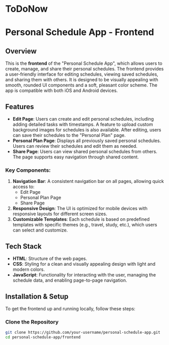 # ToDoNow
# Personal Schedule App - Frontend

## Overview
This is the **frontend** of the "Personal Schedule App", which allows users to create, manage, and share their personal schedules. The frontend provides a user-friendly interface for editing schedules, viewing saved schedules, and sharing them with others. It is designed to be visually appealing with smooth, rounded UI components and a soft, pleasant color scheme. The app is compatible with both iOS and Android devices.

## Features
- **Edit Page**: Users can create and edit personal schedules, including adding detailed tasks with timestamps. A feature to upload custom background images for schedules is also available. After editing, users can save their schedules to the "Personal Plan" page.
- **Personal Plan Page**: Displays all previously saved personal schedules. Users can review their schedules and edit them as needed.
- **Share Page**: Users can view shared personal schedules from others. The page supports easy navigation through shared content.

### Key Components:
1. **Navigation Bar**: A consistent navigation bar on all pages, allowing quick access to:
   - Edit Page
   - Personal Plan Page
   - Share Page
2. **Responsive Design**: The UI is optimized for mobile devices with responsive layouts for different screen sizes.
3. **Customizable Templates**: Each schedule is based on predefined templates with specific themes (e.g., travel, study, etc.), which users can select and customize.

## Tech Stack
- **HTML**: Structure of the web pages.
- **CSS**: Styling for a clean and visually appealing design with light and modern colors.
- **JavaScript**: Functionality for interacting with the user, managing the schedule data, and enabling page-to-page navigation.

## Installation & Setup
To get the frontend up and running locally, follow these steps:

### Clone the Repository
```bash
git clone https://github.com/your-username/personal-schedule-app.git
cd personal-schedule-app/frontend
